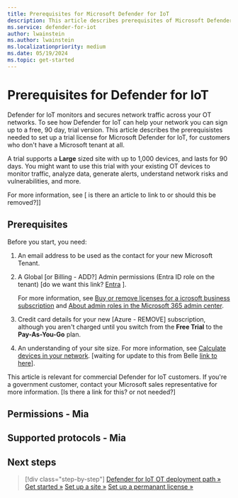 ```yaml
---
title: Prerequisites for Microsoft Defender for IoT
description: This article describes prerequisites of Microsoft Defender for IoT
ms.service: defender-for-iot
author: lwainstein
ms.author: lwainstein
ms.localizationpriority: medium
ms.date: 05/19/2024
ms.topic: get-started
---
```


# Prerequisites for Defender for IoT

<!--[Items to include in this and other articles] Passive or active discovery using your MDE Establishing site-based RBAC (Role-Based Access Control)-->
Defender for IoT monitors and secures network traffic across your OT networks. To see how Defender for IoT can help your network you can sign up to a free, 90 day, trial version. This article describes the prerequisistes needed to set up a trial license for Microsoft Defender for IoT, for customers who don't have a Microsoft tenant at all.

A trial supports a **Large** sized site with up to 1,000 devices, and lasts for 90 days. You might want to use this trial with your existing OT devices to monitor traffic, analyze data, generate alerts, understand network risks and vulnerabilities, and more.

For more information, see [ is there an article to link to or should this be removed?]]

## Prerequisites

Before you start, you need:

1. An email address to be used as the contact for your new Microsoft Tenant.

1. A Global [or Billing - ADD?] Admin permissions (Entra ID role on the tenant) [do we want this link?  [Entra](entra/identity/role-based-access-control/permissions-reference.md#global-administrator) ].<!--1. A Microsoft 365 tenant, with access to the [Microsoft 365 admin center](https://portal.office.com/AdminPortal/Home#/catalog) as Global or Billing admin.-->

    For more information, see [Buy or remove licenses for a icrosoft business subscription](/microsoft-365/commerce/licenses/buy-licenses) and [About admin roles in the Microsoft 365 admin center](/microsoft-365/admin/add-users/about-admin-roles).

1. Credit card details for your new [Azure - REMOVE] subscription, although you aren't charged until you switch from the **Free Trial** to the **Pay-As-You-Go** plan.

1. An understanding of your site size. For more information, see [Calculate devices in your network](best-practices/plan-prepare-deploy.md#calculate-devices-in-your-network). [waiting for update to this from Belle [link to here](get-started.md#calculate-number-of-devices)].

This article is relevant for commercial Defender for IoT customers. If you're a government customer, contact your Microsoft sales representative for more information. [Is there a link for this? or not needed?]

## Permissions - Mia

## Supported protocols - Mia

## Next steps

> [!div class="step-by-step"]
> [Defender for IoT OT deployment path »](/ot-deploy/ot-deploy-path.md)
> [Get started »](get-started.md)
> [Set up a site »](set-up-site.md)
> [Set up a permanant license »](license-admin.md)
